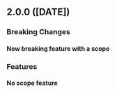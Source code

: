 ## 2.0.0 ([DATE])

### Breaking Changes

#### New breaking feature with a scope

### Features

#### No scope feature

